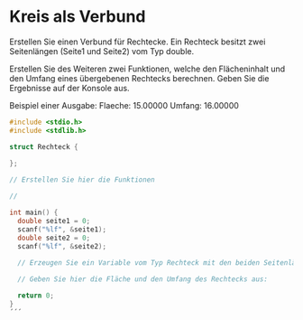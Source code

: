 # Kreis als Verbund

Erstellen Sie einen Verbund für Rechtecke. 
Ein Rechteck besitzt zwei Seitenlängen (Seite1 und Seite2) vom Typ double.

Erstellen Sie des Weiteren zwei Funktionen, 
welche den Flächeninhalt und den Umfang eines übergebenen Rechtecks berechnen. 
Geben Sie die Ergebnisse auf der Konsole aus.

Beispiel einer Ausgabe:
Flaeche: 15.00000
Umfang: 16.00000

```cpp
#include <stdio.h>
#include <stdlib.h>

struct Rechteck {
  
}; 

// Erstellen Sie hier die Funktionen

//

int main() {
  double seite1 = 0;
  scanf("%lf", &seite1);
  double seite2 = 0;
  scanf("%lf", &seite2);
  
  // Erzeugen Sie ein Variable vom Typ Rechteck mit den beiden Seitenlängen:

  // Geben Sie hier die Fläche und den Umfang des Rechtecks aus:

  return 0;
}
´´´